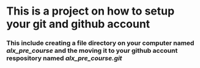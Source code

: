 # This is a project on how to setup your git and github account
### This include creating a file directory on your computer named *alx_pre_course* and the moving it to your github account respository named *alx_pre_course.git*